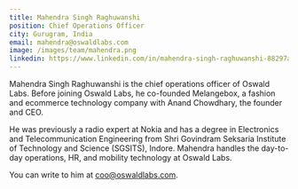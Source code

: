 ```yaml
---
title: Mahendra Singh Raghuwanshi
position: Chief Operations Officer
city: Gurugram, India
email: mahendra@oswaldlabs.com
image: /images/team/mahendra.png
linkedin: https://www.linkedin.com/in/mahendra-singh-raghuwanshi-88297a7b/
---
```


Mahendra Singh Raghuwanshi is the chief operations officer of Oswald Labs. Before joining Oswald Labs, he co-founded Melangebox, a fashion and ecommerce technology company with Anand Chowdhary, the founder and CEO.

He was previously a radio expert at Nokia and has a degree in Electronics and Telecommunication Engineering from Shri Govindram Seksaria Institute of Technology and Science (SGSITS), Indore. Mahendra handles the day-to-day operations, HR, and mobility technology at Oswald Labs.

You can write to him at coo@oswaldlabs.com.